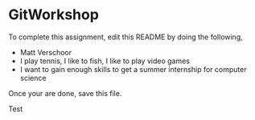 # GitWorkshop

To complete this assignment, edit this README by doing the following, 

- Matt Verschoor
- I play tennis, I like to fish, I like to play video games 
- I want to gain enough skills to get a summer internship for computer science 

Once your are done, save this file.

Test

